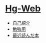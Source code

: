 # [Hg-Web](https://malibu-cola.github.io/Hg-Web/)

- [自己紹介](./SelfIntroduction/SelfIntroduction.md)
- [勉強用](./Study/Study.md)
- [最近読んだ本](./Book/Book.md)
  
